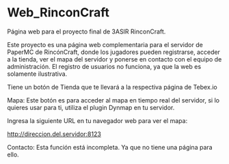 # Web_RinconCraft

Página web para el proyecto final de 3ASIR RinconCraft.

Este proyecto es una página web complementaria para el servidor de PaperMC de RincónCraft, donde los jugadores pueden registrarse, acceder a la tienda, ver el mapa del servidor y ponerse en contacto con el equipo de administración.
El registro de usuarios no funciona, ya que la web es solamente ilustrativa.

Tiene un botón de Tienda que te llevará a la respectiva página de Tebex.io

Mapa:
Este botón es para acceder al mapa en tiempo real del servidor, si lo quieres usar para ti, utiliza el plugin Dynmap en tu servidor. 

Ingresa la siguiente URL en tu navegador web para ver el mapa:

http://direccion.del.servidor:8123

Contacto:
Esta función está incompleta. Ya que no tiene una página para ello.
